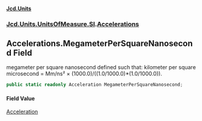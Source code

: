 #### [Jcd.Units](index 'index')
### [Jcd.Units.UnitsOfMeasure.SI](Jcd.Units.UnitsOfMeasure.SI 'Jcd.Units.UnitsOfMeasure.SI').[Accelerations](Accelerations 'Jcd.Units.UnitsOfMeasure.SI.Accelerations')

## Accelerations.MegameterPerSquareNanosecond Field

megameter per square nanosecond defined such that: kilometer per square microsecond = Mm/ns² ×
(1000.0)/((1.0/1000.0)*(1.0/1000.0)).

```csharp
public static readonly Acceleration MegameterPerSquareNanosecond;
```

#### Field Value
[Acceleration](Acceleration 'Jcd.Units.UnitTypes.Acceleration')